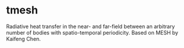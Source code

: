 # tmesh
Radiative heat transfer in the near- and far-field between an arbitrary number of bodies with spatio-temporal periodicity. Based on MESH by Kaifeng Chen. 
